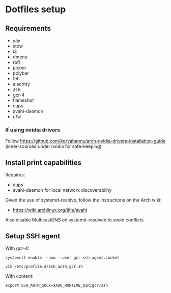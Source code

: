 # Dotfiles setup

## Requirements
- yay
- stow
- i3
- dmenu
- rofi
- picom
- polybar
- feh
- alacritty
- zsh
- gcr-4
- flameshot
- cups
- avahi-daemon
- ufw


### If using nvidia drivers
Follow https://github.com/korvahannu/arch-nvidia-drivers-installation-guide (inner-sourced under nvidia for safe-keeping)

## Install print capabilities
Requires:
- cups
- avahi-daemon for local network discoverability

Given the use of systemd-resolve, follow the instructions on the Arch wiki:
- https://wiki.archlinux.org/title/avahi

Also disable MulticastDNS on systemd-resolved to avoid conflicts

## Setup SSH agent

With gcr-4:

`systemctl enable --now --user gcr-ssh-agent.socket`

`vim /etc/profile.d/ssh_auth_gcr.sh`

With content:
```
export SSH_AUTH_SOCK=$XDG_RUNTIME_DIR/gcr/ssh
```
